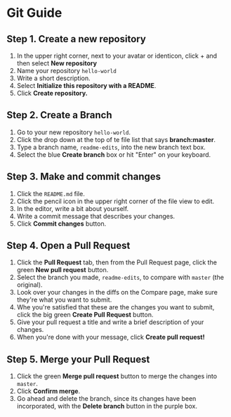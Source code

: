 # Git Guide
## Step 1. Create a new repository

1. In the upper right corner, next to your avatar or identicon, click  + and then select **New repository**
2. Name your repository `hello-world`
3. Write a short description.
4. Select **Initialize this repository with a README**.
5. Click **Create repository.**

## Step 2. Create a Branch
1. Go to your new repository `hello-world`.
2. Click the drop down at the top of te file list that says **branch:master**.
3. Type a branch name, `readme-edits`, into the new branch text box.
4. Select the blue **Create branch** box or hit "Enter" on your keyboard. 

## Step 3. Make and commit changes
1. Click the `README.md` file.
2. Click the pencil icon in the upper right corner of the file view to edit.
3. In the editor, write a bit about yourself.
4. Write a commit message that describes your changes.
5. Click **Commit changes** button.

## Step 4. Open a Pull Request
1. Click the **Pull Request** tab, then from the Pull Request page, click the green **New pull request** button. 
2. Select the branch you made, `readme-edits`, to compare with `master` (the original).
3. Look over your changes in the diffs on the Compare page, make sure they're what you want to submit. 
4. Whe you're satisfied that these are the changes you want to submit, click the big green **Create Pull Request** button.
5. Give your pull request a title and write a brief description of your changes.
6. When you're done with your message, click **Create pull request!**

## Step 5. Merge your Pull Request
1. Click the green **Merge pull request** button to merge the changes into `master`.
2. Click **Confirm merge**.
3. Go ahead and delete the branch, since its changes have been incorporated, with the **Delete branch** button in the purple box.


[]()


